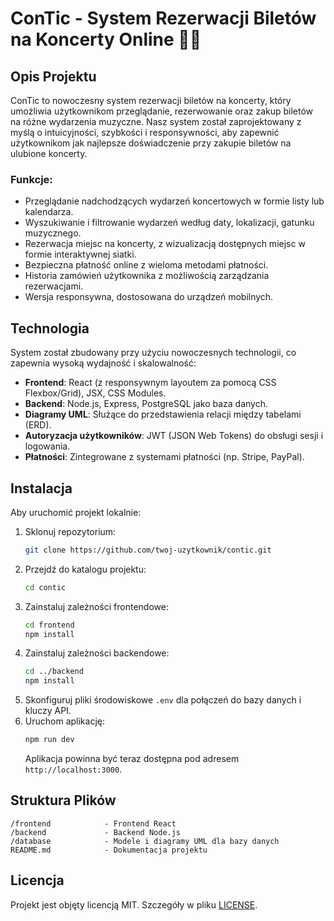 # ConTic - System Rezerwacji Biletów na Koncerty Online 🎫🎶

## Opis Projektu
ConTic to nowoczesny system rezerwacji biletów na koncerty, który umożliwia użytkownikom przeglądanie, rezerwowanie oraz zakup biletów na różne wydarzenia muzyczne. Nasz system został zaprojektowany z myślą o intuicyjności, szybkości i responsywności, aby zapewnić użytkownikom jak najlepsze doświadczenie przy zakupie biletów na ulubione koncerty.

### Funkcje:
- Przeglądanie nadchodzących wydarzeń koncertowych w formie listy lub kalendarza.
- Wyszukiwanie i filtrowanie wydarzeń według daty, lokalizacji, gatunku muzycznego.
- Rezerwacja miejsc na koncerty, z wizualizacją dostępnych miejsc w formie interaktywnej siatki.
- Bezpieczna płatność online z wieloma metodami płatności.
- Historia zamówień użytkownika z możliwością zarządzania rezerwacjami.
- Wersja responsywna, dostosowana do urządzeń mobilnych.

## Technologia
System został zbudowany przy użyciu nowoczesnych technologii, co zapewnia wysoką wydajność i skalowalność:
- **Frontend**: React (z responsywnym layoutem za pomocą CSS Flexbox/Grid), JSX, CSS Modules.
- **Backend**: Node.js, Express, PostgreSQL jako baza danych.
- **Diagramy UML**: Służące do przedstawienia relacji między tabelami (ERD).
- **Autoryzacja użytkowników**: JWT (JSON Web Tokens) do obsługi sesji i logowania.
- **Płatności**: Zintegrowane z systemami płatności (np. Stripe, PayPal).

## Instalacja

Aby uruchomić projekt lokalnie:

1. Sklonuj repozytorium:
   ```bash
   git clone https://github.com/twoj-uzytkownik/contic.git
   ```
2. Przejdź do katalogu projektu:
   ```bash
   cd contic
   ```
3. Zainstaluj zależności frontendowe:
   ```bash
   cd frontend
   npm install
   ```
4. Zainstaluj zależności backendowe:
   ```bash
   cd ../backend
   npm install
   ```
5. Skonfiguruj pliki środowiskowe `.env` dla połączeń do bazy danych i kluczy API.
6. Uruchom aplikację:
   ```bash
   npm run dev
   ```
   Aplikacja powinna być teraz dostępna pod adresem `http://localhost:3000`.

## Struktura Plików

```
/frontend            - Frontend React
/backend             - Backend Node.js
/database            - Modele i diagramy UML dla bazy danych
README.md            - Dokumentacja projektu
```

## Licencja

Projekt jest objęty licencją MIT. Szczegóły w pliku [LICENSE](LICENSE).
